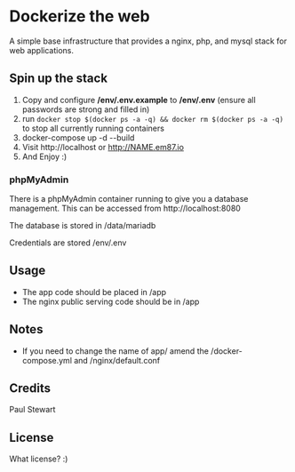 # Dockerize the web

A simple base infrastructure that provides a nginx, php, and mysql stack for web applications.

## Spin up the stack

1. Copy and configure **/env/.env.example** to **/env/.env** (ensure all passwords are strong and filled in) 
2. run `docker stop $(docker ps -a -q) && docker rm $(docker ps -a -q)` to stop all currently running containers
2. docker-compose up -d --build
2. Visit http://localhost or http://NAME.em87.io
3. And Enjoy :)

### phpMyAdmin

There is a phpMyAdmin container running to give you a database management. This can be accessed from http://localhost:8080

The database is stored in /data/mariadb

Credentials are stored /env/.env

## Usage

* The app code should be placed in /app
* The nginx public serving code should be in /app

## Notes

* If you need to change the name of app/ amend the /docker-compose.yml and /nginx/default.conf

## Credits

Paul Stewart

## License

What license? :)
